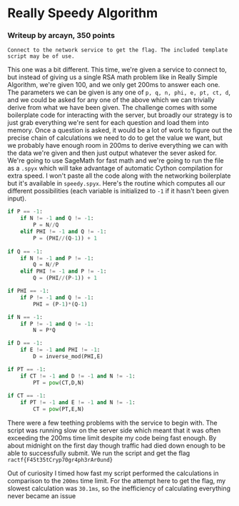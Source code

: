 # Really Speedy Algorithm
### Writeup by arcayn, 350 points
`
Connect to the network service to get the flag. The included template script may be of use.
`

This one was a bit different. This time, we're given a service to connect to, but instead of giving us a single RSA math problem like in Really Simple Algorithm, we're given 100, and we only get 200ms to answer each one. The parameters we can be given is any one of `p, q, n, phi, e, pt, ct, d`, and we could be asked for any one of the above which we can trivially derive from what we have been given. The challenge comes with some boilerplate code for interacting with the server, but broadly our strategy is to just grab everything we're sent for each question and load them into memory. Once a question is asked, it would be a lot of work to figure out the precise chain of calculations we need to do to get the value we want, but we probably have enough room in 200ms to derive everything we can with the data we're given and then just output whatever the sever asked for. We're going to use SageMath for fast math and we're going to run the file as a `.spyx` which will take advantage of automatic Cython compilation for extra speed. I won't paste all the code along with the networking boilerplate but it's available in `speedy.spyx`. Here's the routine which computes all our different possibilities (each variable is initialized to `-1` if it hasn't been given input).

```python
if P == -1:
    if N != -1 and Q != -1:
        P = N//Q
    elif PHI != -1 and Q != -1:
        P = (PHI//(Q-1)) + 1
        
if Q == -1:
    if N != -1 and P != -1:
        Q = N//P
    elif PHI != -1 and P != -1:
        Q = (PHI//(P-1)) + 1

if PHI == -1:
    if P != -1 and Q != -1:
        PHI = (P-1)*(Q-1)

if N == -1:
    if P != -1 and Q != -1:
        N = P*Q

if D == -1:
    if E != -1 and PHI != -1:
        D = inverse_mod(PHI,E)

if PT == -1:
    if CT != -1 and D != -1 and N != -1:
        PT = pow(CT,D,N)
        
if CT == -1:
    if PT != -1 and E != -1 and N != -1:
        CT = pow(PT,E,N)
```
There were a few teething problems with the service to begin with. The script was running slow on the server side which meant that it was often exceeding the 200ms time limit despite my code being fast enough. By about midnight on the first day though traffic had died down enough to be able to successfully submit. We run the script and get the flag `ractf{F45t35tCryp70gr4ph3rAr0und}`

Out of curiosity I timed how fast my script performed the calculations in comparison to the `200ms` time limit. For the attempt here to get the flag, my slowest calculation was `30.1ms`, so the inefficiency of calculating everything never became an issue
